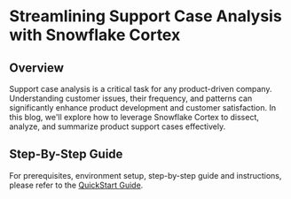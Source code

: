 # Streamlining Support Case Analysis with Snowflake Cortex


## Overview

Support case analysis is a critical task for any product-driven company. Understanding customer issues, their frequency, and patterns can significantly enhance product development and customer satisfaction. In this blog, we'll explore how to leverage Snowflake Cortex to dissect, analyze, and summarize product support cases effectively.

## Step-By-Step Guide

For prerequisites, environment setup, step-by-step guide and instructions, please refer to the [QuickStart Guide]().
